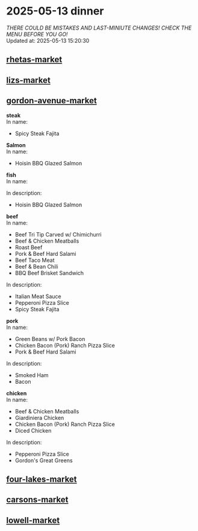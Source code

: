 # 2025-05-13 dinner  
*THERE COULD BE MISTAKES AND LAST-MINIUTE CHANGES! CHECK THE MENU BEFORE YOU GO!*  
Updated at: 2025-05-13 15:20:30  
## [rhetas-market](https://wisc-housingdining.nutrislice.com/menu/rhetas-market/dinner/2025-05-13)  
## [lizs-market](https://wisc-housingdining.nutrislice.com/menu/lizs-market/dinner/2025-05-13)  
## [gordon-avenue-market](https://wisc-housingdining.nutrislice.com/menu/gordon-avenue-market/dinner/2025-05-13)  
**steak**  
In name:   
 - Spicy Steak Fajita  
  
**Salmon**  
In name:   
 - Hoisin BBQ Glazed Salmon  
  
**fish**  
In name:   
  
In description:   
 - Hoisin BBQ Glazed Salmon  
  
**beef**  
In name:   
 - Beef Tri Tip Carved w/ Chimichurri  
 - Beef & Chicken Meatballs  
 - Roast Beef  
 - Pork & Beef Hard Salami  
 - Beef Taco Meat  
 - Beef & Bean Chili  
 - BBQ Beef Brisket Sandwich  
  
In description:   
 - Italian Meat Sauce  
 - Pepperoni Pizza Slice  
 - Spicy Steak Fajita  
  
**pork**  
In name:   
 - Green Beans w/ Pork Bacon  
 - Chicken Bacon (Pork) Ranch Pizza Slice  
 - Pork & Beef Hard Salami  
  
In description:   
 - Smoked Ham  
 - Bacon  
  
**chicken**  
In name:   
 - Beef & Chicken Meatballs  
 - Giardiniera Chicken  
 - Chicken Bacon (Pork) Ranch Pizza Slice  
 - Diced Chicken  
  
In description:   
 - Pepperoni Pizza Slice  
 - Gordon's Great Greens  
  
## [four-lakes-market](https://wisc-housingdining.nutrislice.com/menu/four-lakes-market/dinner/2025-05-13)  
## [carsons-market](https://wisc-housingdining.nutrislice.com/menu/carsons-market/dinner/2025-05-13)  
## [lowell-market](https://wisc-housingdining.nutrislice.com/menu/lowell-market/dinner/2025-05-13)  
  
